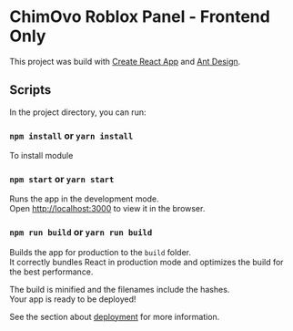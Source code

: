 # ChimOvo Roblox Panel - Frontend Only

This project was build with [Create React App](https://github.com/facebook/create-react-app) and [Ant Design](https://ant.design).

## Scripts

In the project directory, you can run:

### `npm install` or `yarn install`

To install module

### `npm start` or `yarn start`

Runs the app in the development mode.\
Open [http://localhost:3000](http://localhost:3000) to view it in the browser.


### `npm run build` or `yarn run build`

Builds the app for production to the `build` folder.\
It correctly bundles React in production mode and optimizes the build for the best performance.

The build is minified and the filenames include the hashes.\
Your app is ready to be deployed!

See the section about [deployment](https://facebook.github.io/create-react-app/docs/deployment) for more information.
